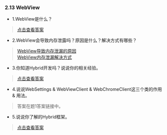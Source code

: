 ### 2.13 WebView

- 1.WebView是什么？

> [点击查看答案](https://blog.csdn.net/ClAndEllen/article/details/79287020)

- 2.WebView会导致内存泄露吗？原因是什么？解决方式有哪些？

> [WebView导致内存泄漏的原因](https://blog.csdn.net/xygy8860/article/details/53334476?utm_source=itdadao&utm_medium=referral)  
> [WebView内存泄漏解决方式](https://www.jianshu.com/p/3e8f7dbb0dc7)

- 3.你知道Hybrid开发吗？说说你的相关经验。

> [点击查看答案](https://www.jianshu.com/p/d2d4f652029d)

- 4.说说WebSettings & WebViewClient & WebChromeClient这三个类的作用 & 用法。

> 答案在题1答案链接中。

- 5.说说你了解的Hybrid框架。

> [点击查看答案](https://blog.csdn.net/qq_23547831/article/details/51812985)
